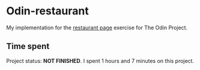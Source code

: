 # Odin-restaurant
My implementation for the [restaurant page](https://www.theodinproject.com/lessons/node-path-javascript-restaurant-page) exercise for The Odin Project.

## Time spent
Project status: **NOT FINISHED**.
I spent 1 hours and 7 minutes on this project.